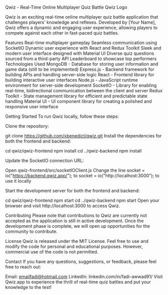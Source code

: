 Qwiz - Real-Time Online Multiplayer Quiz Battle
Qwiz Logo

Qwiz is an exciting real-time online multiplayer quiz battle application that challenges players' knowledge and reflexes. Developed by [Your Name], Qwiz offers a dynamic and engaging user experience, allowing players to compete against each other in fast-paced quiz battles.

Features
Real-time multiplayer gameplay
Seamless communication using SocketIO
Dynamic user experience with React and Redux Toolkit
Sleek and modern user interface designed with Material UI
Diverse quiz questions sourced from a third-party API
Leaderboard to showcase top performers
Technologies Used
MongoDB - Database for storing user information and game data (still to be implemented)
Express.js - Backend framework for building APIs and handling server-side logic
React - Frontend library for building interactive user interfaces
Node.js - JavaScript runtime environment for server-side development
SocketIO - Library for enabling real-time, bidirectional communication between the client and server
Redux Toolkit - State management library for efficient and predictable state handling
Material UI - UI component library for creating a polished and responsive user interface

Getting Started
To run Qwiz locally, follow these steps:

Clone the repository:


git clone https://github.com/xbenedict/qwiz.git
Install the dependencies for both the frontend and backend:


cd qwiz/qwiz-frontend
npm install
cd ../qwiz-backend
npm install

Update the SocketIO connection URL:

Open qwiz-frontend/src/socketIOClient.js
Change the line socket = io("https://backend.qwiz.app/"); to socket = io("http://localhost:3000"); to use it locally

Start the development server for both the frontend and backend:

cd qwiz/qwiz-frontend
npm start
cd ../qwiz-backend
npm start
Open your browser and visit http://localhost:3000 to access Qwiz.

Contributing
Please note that contributions to Qwiz are currently not accepted as the application is still in active development. Once the development phase is complete, we will open up opportunities for the community to contribute.

License
Qwiz is released under the MIT License. Feel free to use and modify the code for personal and educational purposes. However, commercial use of the code is not permitted.

Contact
If you have any questions, suggestions, or feedback, please feel free to reach out:

Email: emailfadi@hotmail.com
LinkedIn: linkedin.com/in/fadi-awwad91/
Visit Qwiz.app to experience the thrill of real-time quiz battles and put your knowledge to the test!
